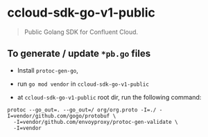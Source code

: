 # ccloud-sdk-go-v1-public

> Public Golang SDK for Confluent Cloud.

## To generate / update `*pb.go` files

* Install `protoc-gen-go`, 

* run `go mod vendor` in `ccloud-sdk-go-v1-public`

* at `ccloud-sdk-go-v1-public` root dir, run the following command:
```
protoc --go_out=. --go_out=/ org/org.proto -I=./ -I=vendor/github.com/gogo/protobuf \
  -I=vendor/github.com/envoyproxy/protoc-gen-validate \
  -I=vendor 
```
